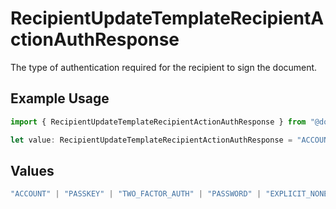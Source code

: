 # RecipientUpdateTemplateRecipientActionAuthResponse

The type of authentication required for the recipient to sign the document.

## Example Usage

```typescript
import { RecipientUpdateTemplateRecipientActionAuthResponse } from "@documenso/sdk-typescript/models/operations";

let value: RecipientUpdateTemplateRecipientActionAuthResponse = "ACCOUNT";
```

## Values

```typescript
"ACCOUNT" | "PASSKEY" | "TWO_FACTOR_AUTH" | "PASSWORD" | "EXPLICIT_NONE"
```